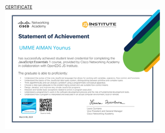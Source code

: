 [CERTIFICATE](https://github.com/umme-aimany/java-script-certificate-cisco/blob/main/JavaScript_Essentials_1_Badge20240414-29-pob3oe_page-0001.jpg)
![Certificate](https://github.com/umme-aimany/java-script-certificate-cisco/blob/main/JavaScript_Essentials_1_Badge20240414-29-pob3oe_page-0001.jpg)
